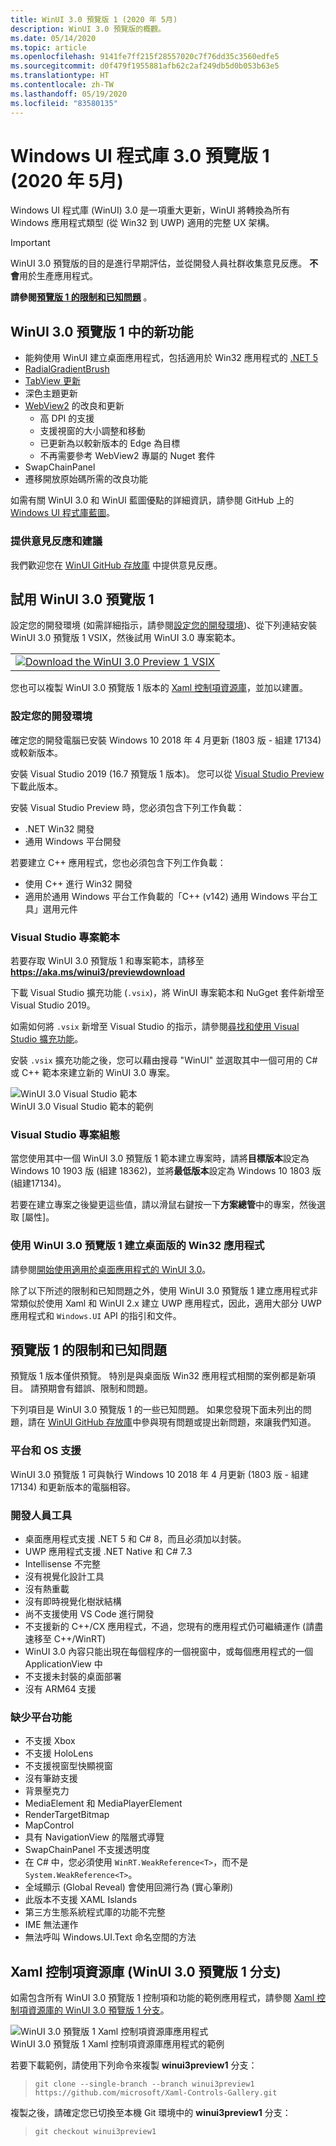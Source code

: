 ```yaml
---
title: WinUI 3.0 預覽版 1 (2020 年 5月)
description: WinUI 3.0 預覽版的概觀。
ms.date: 05/14/2020
ms.topic: article
ms.openlocfilehash: 9141fe7ff215f28557020c7f76dd35c3560edfe5
ms.sourcegitcommit: d0f479f1955881afb62c2af249db5d0b053b63e5
ms.translationtype: HT
ms.contentlocale: zh-TW
ms.lasthandoff: 05/19/2020
ms.locfileid: "83580135"
---
```

# <a name="windows-ui-library-30-preview-1-may-2020"></a>Windows UI 程式庫 3.0 預覽版 1 (2020 年 5月)

Windows UI 程式庫 (WinUI) 3.0 是一項重大更新，WinUI 將轉換為所有 Windows 應用程式類型 (從 Win32 到 UWP) 適用的完整 UX 架構。

> [!Important]
> WinUI 3.0 預覽版的目的是進行早期評估，並從開發人員社群收集意見反應。 **不會**用於生產應用程式。
>
> **請參閱[預覽版 1 的限制和已知問題](#preview-1-limitations-and-known-issues)** 。
## <a name="new-features-in-winui-30-preview-1"></a>WinUI 3.0 預覽版 1 中的新功能

- 能夠使用 WinUI 建立桌面應用程式，包括適用於 Win32 應用程式的 [.NET 5](https://github.com/dotnet/core/tree/master/release-notes/5.0)
- [RadialGradientBrush](/windows/uwp/design/style/brushes#radial-gradient-brushes)
- [TabView 更新](/windows/uwp/design/controls-and-patterns/tab-view)
- 深色主題更新
- [WebView2](https://docs.microsoft.com/microsoft-edge/hosting/webview2) 的改良和更新
  - 高 DPI 的支援
  - 支援視窗的大小調整和移動
  - 已更新為以較新版本的 Edge 為目標
  - 不再需要參考 WebView2 專屬的 Nuget 套件
- SwapChainPanel
- 遷移開放原始碼所需的改良功能

如需有關 WinUI 3.0 和 WinUI 藍圖優點的詳細資訊，請參閱 GitHub 上的 [Windows UI 程式庫藍圖](https://github.com/microsoft/microsoft-ui-xaml/blob/master/docs/roadmap.md)。

### <a name="provide-feedback-and-suggestions"></a>提供意見反應和建議

我們歡迎您在 [WinUI GitHub 存放庫](https://github.com/microsoft/microsoft-ui-xaml/issues/new/choose) 中提供意見反應。

## <a name="try-winui-30-preview-1"></a>試用 WinUI 3.0 預覽版 1

設定您的開發環境 (如需詳細指示，請參閱[設定您的開發環境](#configure-your-dev-environment))、從下列連結安裝 WinUI 3.0 預覽版 1 VSIX，然後試用 WinUI 3.0 專案範本。

<table>
<tr>
<td align="center">
<a href="https://aka.ms/winui3/previewdownload"><img src="images/downloadbuttontx.png" alt="Download the WinUI 3.0 Preview 1 VSIX"/></a>
<!--
<br/>
<a href="https://aka.ms/winui3/previewdownload">Download the WinUI 3.0 Preview 1 VSIX</a>
-->
</td>
</tr>
</table>

您也可以複製 WinUI 3.0 預覽版 1 版本的 [Xaml 控制項資源庫](#xaml-controls-gallery-winui-30-preview-1-branch)，並加以建置。

### <a name="configure-your-dev-environment"></a>設定您的開發環境

確定您的開發電腦已安裝 Windows 10 2018 年 4 月更新 (1803 版 - 組建 17134) 或較新版本。

安裝 Visual Studio 2019 (16.7 預覽版 1 版本)。 您可以從 [Visual Studio Preview](https://visualstudio.microsoft.com/vs/preview) 下載此版本。

安裝 Visual Studio Preview 時，您必須包含下列工作負載：

- .NET Win32 開發
- 通用 Windows 平台開發

若要建立 C++ 應用程式，您也必須包含下列工作負載：

- 使用 C++ 進行 Win32 開發
- 適用於通用 Windows 平台工作負載的「C++ (v142) 通用 Windows 平台工具」選用元件

### <a name="visual-studio-project-templates"></a>Visual Studio 專案範本

若要存取 WinUI 3.0 預覽版 1 和專案範本，請移至 **https://aka.ms/winui3/previewdownload**

下載 Visual Studio 擴充功能 (`.vsix`)，將 WinUI 專案範本和 NuGget 套件新增至 Visual Studio 2019。

如需如何將 `.vsix` 新增至 Visual Studio 的指示，請參閱[尋找和使用 Visual Studio 擴充功能](https://docs.microsoft.com/visualstudio/ide/finding-and-using-visual-studio-extensions?view=vs-2019#install-without-using-the-manage-extensions-dialog-box)。

安裝 `.vsix` 擴充功能之後，您可以藉由搜尋 "WinUI" 並選取其中一個可用的 C# 或 C++ 範本來建立新的 WinUI 3.0 專案。

![WinUI 3.0 Visual Studio 範本](images/WinUI3Templates.png)<br/>
WinUI 3.0 Visual Studio 範本的範例

### <a name="visual-studio-project-configuration"></a>Visual Studio 專案組態

當您使用其中一個 WinUI 3.0 預覽版 1 範本建立專案時，請將**目標版本**設定為 Windows 10 1903 版 (組建 18362)，並將**最低版本**設定為 Windows 10 1803 版 (組建17134)。

若要在建立專案之後變更這些值，請以滑鼠右鍵按一下**方案總管**中的專案，然後選取 [屬性]。

### <a name="creating-a-desktop-win32-app-with-winui-30-preview-1"></a>使用 WinUI 3.0 預覽版 1 建立桌面版的 Win32 應用程式

請參閱[開始使用適用於桌面應用程式的 WinUI 3.0](get-started-winui3-for-desktop.md)。

除了以下所述的限制和已知問題之外，使用 WinUI 3.0 預覽版 1 建立應用程式非常類似於使用 Xaml 和 WinUI 2.x 建立 UWP 應用程式，因此，適用大部分 UWP 應用程式和 `Windows.UI` API 的指引和文件。

## <a name="preview-1-limitations-and-known-issues"></a>預覽版 1 的限制和已知問題

預覽版 1 版本僅供預覽。 特別是與桌面版 Win32 應用程式相關的案例都是新項目。 請預期會有錯誤、限制和問題。

下列項目是 WinUI 3.0 預覽版 1 的一些已知問題。 如果您發現下面未列出的問題，請在 [WinUI GitHub 存放庫](https://github.com/microsoft/microsoft-ui-xaml/issues/new/choose)中參與現有問題或提出新問題，來讓我們知道。

### <a name="platform-and-os-support"></a>平台和 OS 支援

WinUI 3.0 預覽版 1 可與執行 Windows 10 2018 年 4 月更新 (1803 版 - 組建 17134) 和更新版本的電腦相容。

### <a name="developer-tools"></a>開發人員工具

- 桌面應用程式支援 .NET 5 和 C# 8，而且必須加以封裝。
- UWP 應用程式支援 .NET Native 和 C# 7.3
- Intellisense 不完整
- 沒有視覺化設計工具
- 沒有熱重載
- 沒有即時視覺化樹狀結構
- 尚不支援使用 VS Code 進行開發
- 不支援新的 C++/CX 應用程式，不過，您現有的應用程式仍可繼續運作 (請盡速移至 C++/WinRT)
- WinUI 3.0 內容只能出現在每個程序的一個視窗中，或每個應用程式的一個 ApplicationView 中
- 不支援未封裝的桌面部署
- 沒有 ARM64 支援

### <a name="missing-platform-features"></a>缺少平台功能

- 不支援 Xbox
- 不支援 HoloLens
- 不支援視窗型快顯視窗
- 沒有筆跡支援
- 背景壓克力
- MediaElement 和 MediaPlayerElement
- RenderTargetBitmap
- MapControl
- 具有 NavigationView 的階層式導覽
- SwapChainPanel 不支援透明度
- 在 C# 中，您必須使用 `WinRT.WeakReference<T>`，而不是 `System.WeakReference<T>`。
- 全域顯示 (Global Reveal) 會使用回溯行為 (實心筆刷)
- 此版本不支援 XAML Islands
- 第三方生態系統程式庫的功能不完整
- IME 無法運作
- 無法呼叫 Windows.UI.Text 命名空間的方法
  
## <a name="xaml-controls-gallery-winui-30-preview-1-branch"></a>Xaml 控制項資源庫 (WinUI 3.0 預覽版 1 分支)

如需包含所有 WinUI 3.0 預覽版 1 控制項和功能的範例應用程式，請參閱 [Xaml 控制項資源庫的 WinUI 3.0 預覽版 1 分支](https://github.com/microsoft/Xaml-Controls-Gallery/tree/winui3preview1)。

![WinUI 3.0 預覽版 1 Xaml 控制項資源庫應用程式](images/WinUI3XamlControlsGallery.png)<br/>
WinUI 3.0 預覽版 1 Xaml 控制項資源庫應用程式的範例

若要下載範例，請使用下列命令來複製 **winui3preview1** 分支：

> `git clone --single-branch --branch winui3preview1 https://github.com/microsoft/Xaml-Controls-Gallery.git`

複製之後，請確定您已切換至本機 Git 環境中的 **winui3preview1** 分支：

> `git checkout winui3preview1`
